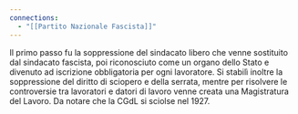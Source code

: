 ```yaml
---
connections:
  - "[[Partito Nazionale Fascista]]"
---
```

Il primo passo fu la soppressione del sindacato libero che venne sostituito dal sindacato fascista, poi riconosciuto come un organo dello Stato e divenuto ad iscrizione obbligatoria per ogni lavoratore. Si stabilì inoltre la soppressione del diritto di sciopero e della serrata, mentre per risolvere le controversie tra lavoratori e datori di lavoro venne creata una Magistratura del Lavoro. Da notare che la CGdL si sciolse nel 1927.